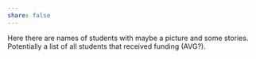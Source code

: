 ```yaml
---
share: false 
---
```


Here there are names of students with maybe a picture and some stories. Potentially a list of all students that received funding (AVG?).